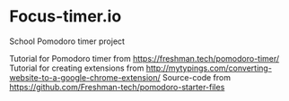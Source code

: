 # Focus-timer.io
School Pomodoro timer project

Tutorial for Pomodoro timer from https://freshman.tech/pomodoro-timer/
Tutorial for creating extensions from http://mytypings.com/converting-website-to-a-google-chrome-extension/
Source-code from https://github.com/Freshman-tech/pomodoro-starter-files
